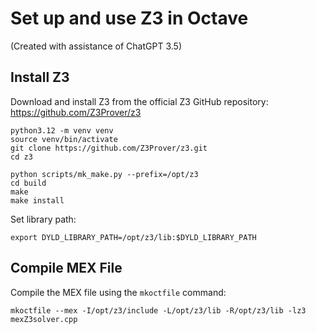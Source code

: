 # Set up and use Z3 in Octave

(Created with assistance of ChatGPT 3.5)

## Install Z3

Download and install Z3 from the official Z3 GitHub repository: https://github.com/Z3Prover/z3

```shell
python3.12 -m venv venv
source venv/bin/activate
git clone https://github.com/Z3Prover/z3.git
cd z3

python scripts/mk_make.py --prefix=/opt/z3
cd build
make
make install
```

Set library path:

```shell
export DYLD_LIBRARY_PATH=/opt/z3/lib:$DYLD_LIBRARY_PATH
```

## Compile MEX File

Compile the MEX file using the `mkoctfile` command:

```shell
mkoctfile --mex -I/opt/z3/include -L/opt/z3/lib -R/opt/z3/lib -lz3 mexZ3solver.cpp
```
